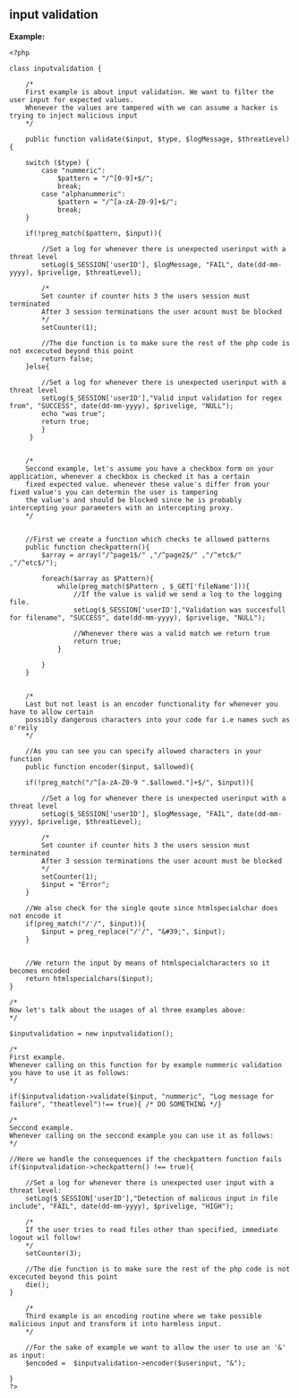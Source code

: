 
input validation
-------

**Example:**
   

    <?php
    
	class inputvalidation {

		/*
		First example is about input validation. We want to filter the user input for expected values.
		Whenever the values are tampered with we can assume a hacker is trying to inject malicious input
		*/
	
		public function validate($input, $type, $logMessage, $threatLevel){
	
		switch ($type) {
			case "nummeric":
				$pattern = "/^[0-9]+$/";
				break;
			case "alphanummeric":
				$pattern = "/^[a-zA-Z0-9]+$/";
				break;
		}

		if(!preg_match($pattern, $input)){

			//Set a log for whenever there is unexpected userinput with a threat level
			setLog($_SESSION['userID'], $logMessage, "FAIL", date(dd-mm-yyyy), $privelige, $threatLevel);

			/*
			Set counter if counter hits 3 the users session must terminated
			After 3 session terminations the user acount must be blocked
			*/			
			setCounter(1);
	
			//The die function is to make sure the rest of the php code is not excecuted beyond this point
			return false;
		}else{
		
			//Set a log for whenever there is unexpected userinput with a threat level
			setLog($_SESSION['userID'],"Valid input validation for regex from", "SUCCESS", date(dd-mm-yyyy), $privelige, "NULL");
			echo "was true";
			return true;
			}
		 }
		 
		 
		/*
		Seccond example, let's assume you have a checkbox form on your application, whenever a checkbox is checked it has a certain
		fixed expected value. whenever these value's differ from your fixed value's you can determin the user is tampering
		the value's and should be blocked since he is probably intercepting your parameters with an intercepting proxy. 
		*/
	
	
		//First we create a function which checks te allowed patterns
		public function checkpattern(){
			$array = array("/^page1$/" ,"/^page2$/" ,"/^etc$/" ,"/^etc$/");
	
			foreach($array as $Pattern){
				while(preg_match($Pattern , $_GET['fileName'])){		
					//If the value is valid we send a log to the logging file.        
					setLog($_SESSION['userID'],"Validation was succesfull for filename", "SUCCESS", date(dd-mm-yyyy), $privelige, "NULL"); 
			
					//Whenever there was a valid match we return true      			
					return true;
				}

			}
		}
	
	
		/*
		Last but not least is an encoder functionality for whenever you have to allow certain
		possibly dangerous characters into your code for i.e names such as o'reily
		*/
	
		//As you can see you can specify allowed characters in your function
		public function encoder($input, $allowed){
		
		if(!preg_match("/^[a-zA-Z0-9 ".$allowed."]+$/", $input)){		
		
			//Set a log for whenever there is unexpected userinput with a threat level
			setLog($_SESSION['userID'], $logMessage, "FAIL", date(dd-mm-yyyy), $privelige, $threatLevel);

			/*
			Set counter if counter hits 3 the users session must terminated
			After 3 session terminations the user acount must be blocked
			*/			
			setCounter(1);
			$input = "Error";			
		}
		
		//We also check for the single qoute since htmlspecialchar does not encode it
		if(preg_match("/'/", $input)){
			$input = preg_replace("/'/", "&#39;", $input); 
		}
	
	
		//We return the input by means of htmlspecialcharacters so it becomes encoded
		return htmlspecialchars($input);
	}

	/*
	Now let's talk about the usages of al three examples above:
	*/
	
	$inputvalidation = new inputvalidation();
	
	/*
	First example.
	Whenever calling on this function for by example nummeric validation 
	you have to use it as follows:
	*/
	
	if($inputvalidation->validate($input, "nummeric", "Log message for failure", "theatlevel")!== true){ /* DO SOMETHING */} 
	
	/*
	Seccond example.
	Whenever calling on the seccond example you can use it as follows:
	*/
	
	//Here we handle the consequences if the checkpattern function fails
	if($inputvalidation->checkpattern() !== true){
	
		//Set a log for whenever there is unexpected user input with a threat level:
		setLog($_SESSION['userID'],"Detection of malicous input in file include", "FAIL", date(dd-mm-yyyy), $privelige, "HIGH");
	
		/*
		If the user tries to read files other than specified, immediate logout wil follow!
		*/
		setCounter(3);
				
		//The die function is to make sure the rest of the php code is not excecuted beyond this point
		die(); 
	}
		
		/*
		Third example is an encoding routine where we take possible malicious input and transform it into harmless input.
		*/
		
		//For the sake of example we want to allow the user to use an '&' as input: 
		$encoded =  $inputvalidation->encoder($userinput, "&");
	
	}       
    ?>